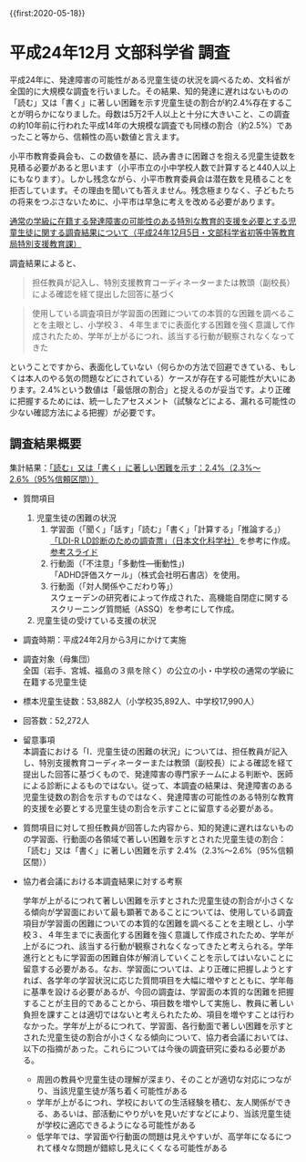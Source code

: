 {{first:2020-05-18}}
# 平成24年12月 文部科学省 調査
平成24年に、発達障害の可能性がある児童生徒の状況を調べるため、文科省が全国的に大規模な調査を行いました。その結果、知的発達に遅れはないものの「読む」又は「書く」に著しい困難を示す児童生徒の割合が約2.4%存在することが明らかになりました。母数は5万2千人以上と十分に大きいこと、この調査の約10年前に行われた平成14年の大規模な調査でも同様の割合（約2.5%）であったこと等から、信頼性の高い数値と言えます。

小平市教育委員会も、この数値を基に、読み書きに困難さを抱える児童生徒数を見積る必要があると思います（小平市立の小中学校人数で計算すると440人以上にもなります）。しかし残念ながら、小平市教育委員会は潜在数を見積ることを拒否しています。その理由を聞いても答えません。残念極まりなく、子どもたちの将来をつぶさないために、小平市は早急に考えを改める必要があります。

[通常の学級に在籍する発達障害の可能性のある特別な教育的支援を必要とする児童生徒に関する調査結果について（平成24年12月5日・文部科学省初等中等教育局特別支援教育課）](https://www.mext.go.jp/a_menu/shotou/tokubetu/material/__icsFiles/afieldfile/2012/12/10/1328729_01.pdf)

調査結果によると、
> 担任教員が記入し、特別支援教育コーディネーターまたは教頭（副校長）による確認を経て提出した回答に基づく

> 使用している調査項目が学習面の困難についての本質的な困難を調べることを主眼とし、小学校３、４年生までに表面化する困難を強く意識して作成されたため、学年が上がるにつれ、該当する行動が観察されなくなってきた

ということですから、表面化していない（何らかの方法で回避できている、もしくは本人のやる気の問題などにされている）ケースが存在する可能性が大いにあります。<span class="highlight">2.4%という数値は「最低限の割合」と捉えるのが妥当です。</span>より正確に把握するためには、統一したアセスメント（試験などによる、漏れる可能性の少ない確認方法による把握）が必要です。

## 調査結果概要

集計結果：<u>「読む」又は「書く」に著しい困難を示す：2.4%（2.3%～2.6%（95%信頼区間））</u>

- 質問項目
    1. 児童生徒の困難の状況
        1. 学習面（「聞く」「話す」「読む」「書く」「計算する」「推論する」）  
        [「LDI-R LD診断のための調査票」（日本文化科学社）](https://www.nichibun.co.jp/kensa/detail/ldi_r.html)を参考に作成。  
        [参考スライド](http://www.edu-c.pref.aomori.jp/?action=common_download_main&upload_id=13010)
        1. 行動面（「不注意」「多動性―衝動性」)  
        「ADHD評価スケール」（株式会社明石書店）を使用。 
        1. 行動面（「対人関係やこだわり等」）  
        スウェーデンの研究者によって作成された、高機能自閉症に関するスクリーニング質問紙（ASSQ）を参考にして作成。 
    1. 児童生徒の受けている支援の状況
- 調査時期：平成24年2月から3月にかけて実施
- 調査対象（母集団）  
全国（岩手、宮城、福島の３県を除く）の公立の小・中学校の通常の学級に在籍する児童生徒
- 標本児童生徒数：53,882人（小学校35,892人、中学校17,990人）
- 回答数：52,272人
- 留意事項  
本調査における「Ⅰ．児童生徒の困難の状況」については、<span class="highlight">担任教員が記入し、特別支援教育コーディネーターまたは教頭（副校長）による確認を経て提出した回答に基づく</span>もので、発達障害の専門家チームによる判断や、医師による診断によるものではない。従って、<span class="highlight">本調査の結果は、発達障害のある児童生徒数の割合を示すものではなく、発達障害の可能性のある特別な教育的支援を必要とする児童生徒の割合を示す</span>ことに留意する必要がある。

- 質問項目に対して担任教員が回答した内容から、知的発達に遅れはないものの学習面、行動面の各領域で著しい困難を示すとされた児童生徒の割合：「読む」又は「書く」に著しい困難を示す 2.4%（2.3%～2.6%（95%信頼区間））

- 協力者会議における本調査結果に対する考察 

    <span class="highlight">学年が上がるにつれて著しい困難を示すとされた児童生徒の割合が小さくなる傾向が学習面において最も顕著であることについては、使用している調査項目が学習面の困難についての本質的な困難を調べることを主眼とし、小学校３、４年生までに表面化する困難を強く意識して作成されたため、学年が上がるにつれ、該当する行動が観察されなくなってきたと考えられる。学年進行とともに学習面の困難自体が解消していくことを示してはいないことに留意する必要がある。</span>なお、学習面については、<span class="highlight">より正確に把握しようとすれば、各学年の学習状況に応じた質問項目を大幅に増やすとともに、学年毎に基準を設ける必要がある</span>が、今回の調査は、学習面の本質的な困難を把握することが主目的であることから、項目数を増やして実施し、教員に著しい負担を課すことは適切ではないと考えられたため、項目を増やすことは行わなかった。学年が上がるにつれて、学習面、各行動面で著しい困難を示すとされた児童生徒の割合が小さくなる傾向について、協力者会議においては、以下の指摘があった。これらについては今後の調査研究に委ねる必要がある。
    - 周囲の教員や児童生徒の理解が深まり、そのことが適切な対応につながり、当該児童生徒が落ち着く可能性がある
    - 学年が上がるにつれ、学校においての生活経験を積む、友人関係ができる、あるいは、部活動にやりがいを見いだすなどにより、当該児童生徒が学校に適応できるようになる可能性がある
    - 低学年では、学習面や行動面の問題は見えやすいが、高学年になるにつれて様々な問題が錯綜し見えにくくなる可能性がある

